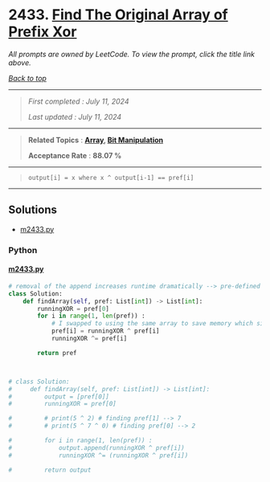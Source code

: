 # 2433. [Find The Original Array of Prefix Xor](<https://leetcode.com/problems/find-the-original-array-of-prefix-xor>)

*All prompts are owned by LeetCode. To view the prompt, click the title link above.*

*[Back to top](<../README.md>)*

------

> *First completed : July 11, 2024*
>
> *Last updated : July 11, 2024*

------

> **Related Topics** : **[Array](<by_topic/Array.md>), [Bit Manipulation](<by_topic/Bit Manipulation.md>)**
>
> **Acceptance Rate** : **88.07 %**

------

> ```
> output[i] = x where x ^ output[i-1] == pref[i]
> ```

------

## Solutions

- [m2433.py](<../my-submissions/m2433.py>)
### Python
#### [m2433.py](<../my-submissions/m2433.py>)
```Python
# removal of the append increases runtime dramatically --> pre-defined arr len instead
class Solution:
    def findArray(self, pref: List[int]) -> List[int]:
        runningXOR = pref[0]
        for i in range(1, len(pref)) :
            # I swapped to using the same array to save memory which significantly lowered the cost making this consistently 90+%
            pref[i] = runningXOR ^ pref[i] 
            runningXOR ^= pref[i]

        return pref



# class Solution:
#     def findArray(self, pref: List[int]) -> List[int]:
#         output = [pref[0]]
#         runningXOR = pref[0]

#         # print(5 ^ 2) # finding pref[1] --> 7
#         # print(5 ^ 7 ^ 0) # finding pref[0] --> 2

#         for i in range(1, len(pref)) :
#             output.append(runningXOR ^ pref[i])
#             runningXOR ^= (runningXOR ^ pref[i])

#         return output
```

